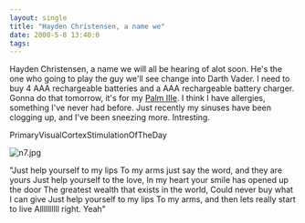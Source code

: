 ```yaml
---
layout: single
title: "Hayden Christensen, a name we"
date: 2000-5-8 13:40:0
tags: 
---
```


Hayden Christensen, a name we will all be hearing of alot soon. He's the one who going to play the guy we'll see change into Darth Vader. I need to buy 4 AAA rechargeable batteries and a AAA rechargeable battery charger. Gonna do that tomorrow, it's for my [Palm IIIe][1]. I think I have allergies, something I've never had before. Just recently my sinuses have been clogging up, and I've been sneezing more. Intresting.




PrimaryVisualCortexStimulationOfTheDay

![n7.jpg][2]



"Just help yourself to my lips
To my arms just say the word, and they are yours
Just help yourself to the love,
In my heart your smile has opened up the door
The greatest wealth that exists in the world,
Could never buy what I can give
Just help yourself to my lips
To my arms, and then lets really start to live
Allllllllll right. Yeah"



   [1]: http://www.palm.com/products/palmiiie/index.html
   [2]: n7.jpg
